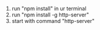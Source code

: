 1. run "npm install" in ur terminal
2. run "npm install -g http-server"
3. start with command "http-server"